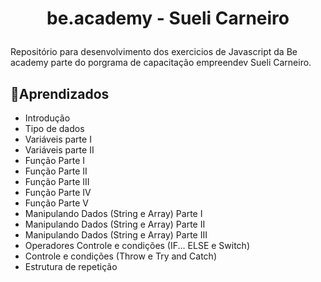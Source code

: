 <h1 align="center">
   <p>be.academy - Sueli Carneiro</p>
</h1> 

Repositório para desenvolvimento dos exercicios de Javascript da Be academy parte do porgrama de capacitação empreendev Sueli Carneiro.

## 🌱Aprendizados

- Introdução 
- Tipo de dados 
- Variáveis parte I 
- Variáveis parte II 
- Função Parte I 
- Função Parte II 
- Função Parte III 
- Função Parte IV 
- Função Parte V 
- Manipulando Dados (String e Array) Parte I 
- Manipulando Dados (String e Array) Parte II 
- Manipulando Dados (String e Array) Parte III 
- Operadores Controle e condições (IF... ELSE e Switch) 
- Controle e condições (Throw e Try and Catch) 
- Estrutura de repetição
